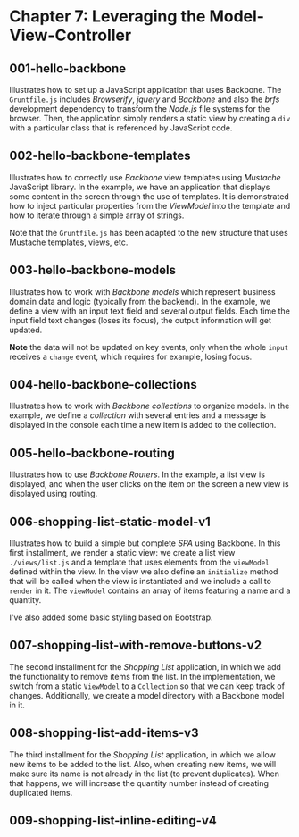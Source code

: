 # Chapter 7: Leveraging the Model-View-Controller

## 001-hello-backbone
Illustrates how to set up a JavaScript application that uses Backbone. The `Gruntfile.js` includes *Browserify*, *jquery* and *Backbone* and also the *brfs* development dependency to transform the *Node.js* file systems for the browser.
Then, the application simply renders a static view by creating a `div` with a particular class that is referenced by JavaScript code.

## 002-hello-backbone-templates
Illustrates how to correctly use *Backbone* view templates using *Mustache* JavaScript library. In the example, we have an application that displays some content in the screen through the use of templates. It is demonstrated how to inject particular properties from the *ViewModel* into the template and how to iterate through a simple array of strings.

Note that the `Gruntfile.js` has been adapted to the new structure that uses Mustache templates, views, etc.

## 003-hello-backbone-models
Illustrates how to work with *Backbone models* which represent business domain data and logic (typically from the backend). In the example, we define a view with an input text field and several output fields. Each time the input field text changes (loses its focus), the output information will get updated.

**Note** the data will not be updated on key events, only when the whole `input` receives a `change` event, which requires for example, losing focus.  

## 004-hello-backbone-collections
Illustrates how to work with *Backbone collections* to organize models. In the example, we define a *collection* with several entries and a message is displayed in the console each time a new item is added to the collection.

## 005-hello-backbone-routing
Illustrates how to use *Backbone Routers*. In the example, a list view is displayed, and when the user clicks on the item on the screen a new view is displayed using routing.

## 006-shopping-list-static-model-v1
Illustrates how to build a simple but complete *SPA* using Backbone. In this first installment, we render a static view: we create a list view `./views/list.js` and a template that uses elements from the `viewModel` defined within the view. In the view we also define an `initialize` method that will be called when the view is instantiated and we include a call to `render` in it.
The `viewModel` contains an array of items featuring a name and a quantity.

I've also added some basic styling based on Bootstrap.

## 007-shopping-list-with-remove-buttons-v2
The second installment for the *Shopping List* application, in which we add the functionality to remove items from the list. In the implementation, we switch from a static `ViewModel` to a `Collection` so that we can keep track of changes. Additionally, we create a model directory with a Backbone model in it.

## 008-shopping-list-add-items-v3
The third installment for the *Shopping List* application, in which we allow new items to be added to the list. Also, when creating new items, we will make sure its name is not already in the list (to prevent duplicates). When that happens, we will increase the quantity number instead of creating duplicated items.

## 009-shopping-list-inline-editing-v4
